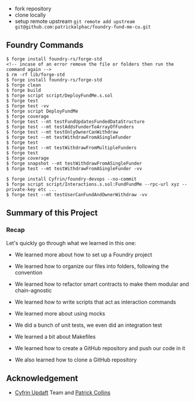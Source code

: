 - fork repository 
- clone locally 
- setup remote upstream `git remote add upstream git@github.com:patrickalphac/foundry-fund-me-cu.git`

## Foundry Commands 
`````
$ forge install foundry-rs/forge-std
<!-- incase of an error remove the file or folders then run the command again -->
$ rm -rf lib/forge-std
$ forge install foundry-rs/forge-std
$ forge clean
$ forge build
$ forge script script/DeployFundMe.s.sol
$ forge test
$ forge test -vv
$ forge script DeployFundMe
$ forge coverage
$ forge test --mt testFundUpdatesFundedDataStructure
$ forge test --mt testAddsFunderToArrayOfFunders
$ forge test --mt testOnlyOwnerCanWithdraw
$ forge test --mt testWithdrawFromASingleFunder
$ forge test
$ forge test --mt testWithdrawFromMultipleFunders
$ forge test
$ forge coverage
$ forge snapshot --mt testWithdrawFromASingleFunder
$ forge test --mt testWithdrawFromASingleFunder -vv
`````



``````
$ forge install Cyfrin/foundry-devops --no-commit
$ forge script script/Interactions.s.sol:FundFundMe --rpc-url xyz --private-key etc ...
$ forge test --mt testUserCanFundAndOwnerWithdraw -vv
``````

## Summary of this Project 
### Recap

Let's quickly go through what we learned in this one:

* We learned more about how to set up a Foundry project

* We learned how to organize our files into folders, following the convention

* We learned how to refactor smart contracts to make them modular and chain-agnostic

* We learned how to write scripts that act as interaction commands

* We learned more about using mocks

* We did a bunch of unit tests, we even did an integration test

* We learned a bit about Makefiles

* We learned how to create a GitHub repository and push our code in it

* We also learned how to clone a GitHub repository

## Acknowledgement 
- [Cyfrin Updaft](https://updraft.cyfrin.io/courses/foundry/foundry-fund-me) Team and [Patrick Collins](https://x.com/PatrickAlphaC)
